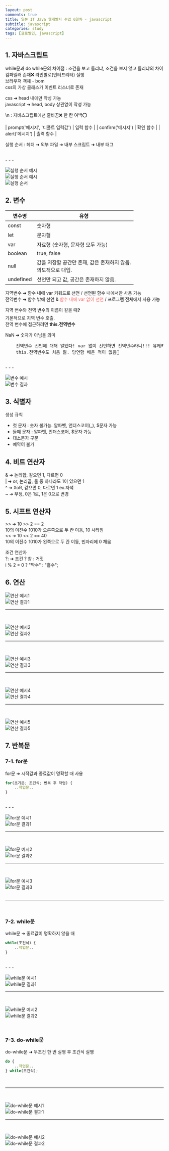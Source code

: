 ```yaml
---
layout: post
comments: true
title: 일본 IT Java 웹개발자 수업 6일차 - javascript
subtitle: javascript
categories: study
tags: [글로벌인, javascript]
---
```


## 1\. 자바스크립트

while문과 do while문의 차이점 : 조건을 보고 돌리냐, 조건을 보지 않고 돌리냐의 차이  
컴파일러 존재❌ 라인별로(인터프리터) 실행  
브라우저 객체 - bom  
css의 가상 클래스가 이벤트 리스너로 존재  
  
css &#10140; head 내에만 작성 가능  
javascript &#10140; head, body 상관없이 작성 가능  
  
\n : 자바스크립트에선 줄바꿈❌ 한 칸 여백⭕  
  
| prompt('메시지', '디폴트 입력값') | 입력 함수 |
| confirm('메시지') | 확인 함수 |
| alert('메시지') | 출력 함수 |

실행 순서 : 헤더 &#10140; 외부 파일 &#10140; 내부 스크립트 &#10140; 내부 태그  
  
<br>
- - -
<br>
  
![실행 순서 예시](https://jsh0924.github.io/assets/images/posts/240314_1.png)<br>
![실행 순서 예시](https://jsh0924.github.io/assets/images/posts/240314_2.png)<br>
![실행 순서](https://jsh0924.github.io/assets/images/posts/240314_3.gif)<br>

## 2\. 변수

<table>
	<thead>
		<tr>
			<th class="th">변수명</th><th class="th">유형</th>
		</tr>
	</thead>
	<tbody>
		<tr>
			<td>const</td><td>숫자형</td>
		</tr>
		<tr>
			<td>let</td><td>문자형</td>
		</tr>
		<tr>
			<td>var</td><td>자료형 (숫자형, 문자형 모두 가능)</td>
		</tr>
		<tr>
			<td>boolean</td><td>true, false</td>
		</tr>
		<tr>
			<td>null</td><td>값을 저장할 공간만 존재, 값은 존재하지 않음. <br>의도적으로 대입.</td>
		</tr>
		<tr>
			<td>undefined</td><td>선언만 되고 값, 공간은 존재하지 않음.</td>
		</tr>
	</tbody>
</table>
  
지역변수 &#10140; 함수 내에 var 키워드로 선언 / 선언된 함수 내에서만 사용 가능  
전역변수 &#10140; 함수 밖에 선언 & <span style="color: #ff6b6b;">함수 내에 var 없이 선언</span> / 프로그램 전체에서 사용 가능  
  
지역 변수와 전역 변수의 이름이 같을 때❓  
기본적으로 지역 변수 호출.  
전역 변수에 접근하려면 **this.전역변수**  
  
NaN &#10140; 숫자가 아님을 의미  
  
<pre>
	전역변수 선언에 대해 알았다! var 없이 선언하면 전역변수라니!!! 유레카!😮  
	this.전역변수도 처음 앎. 당연함 배운 적이 없음🤔  
</pre>
  
<br>
- - -
<br>

![변수 예시](https://jsh0924.github.io/assets/images/posts/240314_4.png)<br>
![변수 결과](https://jsh0924.github.io/assets/images/posts/240314_5.png)<br>
  

## 3\. 식별자

생성 규칙
- 첫 문자 : 숫자 불가능. 알파벳, 언더스코어(_\), $문자 가능
- 둘째 문자 : 알파벳, 언더스코어, $문자 가능
- 대소문자 구분
- 예약어 불가
  
  
## 4\. 비트 연산자

& &#10140; 논리합, 같으면 1, 다르면 0  
| &#10140; or, 논리곱, 둘 중 하나라도 1이 있으면 1  
^ &#10140; XoR, 같으면 0, 다르면 1 ex.자석  
~ &#10140; 부정, 0은 1로, 1은 0으로 변경  
  
  
## 5\. 시프트 연산자 

\>> &#10140; 10 \>> 2 == 2  
10의 이진수 1010가 오른쪽으로 두 칸 이동, 10 사라짐  
\<< &#10140; 10 \<< 2 == 40  
10의 이진수 1010가 왼쪽으로 두 칸 이동, 빈자리에 0 채움  
  
조건 연산자  
?: &#10140; 조건 ? 참 : 거짓  
i % 2 = 0 ? "짝수" : "홀수";  
  

## 6\. 연산

![연산 예시1](https://jsh0924.github.io/assets/images/posts/240314_6.png)<br>
![연산 결과1](https://jsh0924.github.io/assets/images/posts/240314_7.png)<br>
  
- - -
<br>

![연산 예시2](https://jsh0924.github.io/assets/images/posts/240314_8.png)<br>
![연산 결과2](https://jsh0924.github.io/assets/images/posts/240314_9.png)<br>
  
- - -
<br>

![연산 예시3](https://jsh0924.github.io/assets/images/posts/240314_10.png)<br>
![연산 결과3](https://jsh0924.github.io/assets/images/posts/240314_11.png)<br>
  
- - -
<br>

![연산 예시4](https://jsh0924.github.io/assets/images/posts/240314_12.png)<br>
![연산 결과4](https://jsh0924.github.io/assets/images/posts/240314_13.png)<br>
  
- - -
<br>

![연산 예시5](https://jsh0924.github.io/assets/images/posts/240314_14.png)<br>
![연산 결과5](https://jsh0924.github.io/assets/images/posts/240314_15.gif)<br>
  
## 7\. 반복문
  
### 7-1. for문

for문 &#10140; 시작값과 종료값이 명확할 때 사용  
````javascript
for(초기문; 조건식; 반복 후 작업) {
	..작업문..
}
````

<br>
- - -
<br>

![for문 예시1](https://jsh0924.github.io/assets/images/posts/240314_16.png)<br>
![for문 결과1](https://jsh0924.github.io/assets/images/posts/240314_17.png)<br>
  
- - -
<br>

![for문 예시2](https://jsh0924.github.io/assets/images/posts/240314_18.png)<br>
![for문 결과2](https://jsh0924.github.io/assets/images/posts/240314_19.gif)<br>
  
- - -
<br>

![for문 예시3](https://jsh0924.github.io/assets/images/posts/240314_20.png)<br>
![for문 결과3](https://jsh0924.github.io/assets/images/posts/240314_21.png)<br>
<br>
  
- - -
<br>
  
### 7-2. while문

while문 &#10140; 종료값이 명확하지 않을 때  
````javascript
while(조건식) {
	..작업문..
}
````
  
<br>
- - -
<br>
  
![while문 예시1](https://jsh0924.github.io/assets/images/posts/240314_22.png)<br>
![while문 결과1](https://jsh0924.github.io/assets/images/posts/240314_23.png)<br>
  
- - -
<br>
  
![while문 예시2](https://jsh0924.github.io/assets/images/posts/240314_24.png)<br>
![while문 결과2](https://jsh0924.github.io/assets/images/posts/240314_25.png)<br>
  
<br>

### 7-3. do-while문

do-while문 &#10140; 무조건 한 번 실행 후 조건식 실행  
````javascript
do {
	..작업문..
} while(조건식);
````
<br>
  
- - -
<br>
  
![do-while문 예시1](https://jsh0924.github.io/assets/images/posts/240314_26.png)<br>
![do-while문 결과1](https://jsh0924.github.io/assets/images/posts/240314_27.png)<br>
  
- - -
<br>
  
![do-while문 예시2](https://jsh0924.github.io/assets/images/posts/240314_28.png)<br>
![do-while문 결과2](https://jsh0924.github.io/assets/images/posts/240314_29.png)<br>